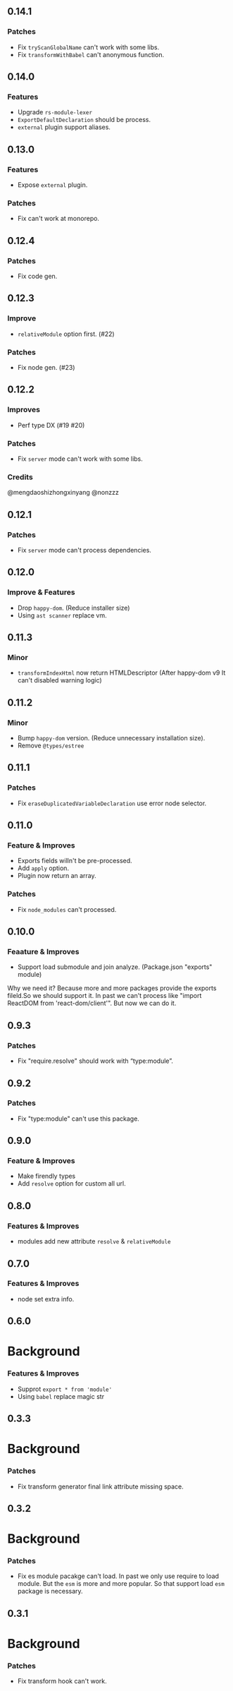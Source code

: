 ## 0.14.1

### Patches

- Fix `tryScanGlobalName` can't work with some libs.
- Fix `transformWithBabel` can't anonymous function.

## 0.14.0

### Features

- Upgrade `rs-module-lexer`
- `ExportDefaultDeclaration` should be process.
- `external` plugin support aliases.

## 0.13.0

### Features

- Expose `external` plugin.

### Patches

- Fix can't work at monorepo.


## 0.12.4

### Patches

- Fix code gen.

## 0.12.3

### Improve

- `relativeModule` option first. (#22)

### Patches

- Fix node gen. (#23)

## 0.12.2

### Improves

- Perf type DX (#19 #20)
### Patches

- Fix `server` mode can't work with some libs.

### Credits

@mengdaoshizhongxinyang @nonzzz


## 0.12.1

### Patches

- Fix `server` mode can't process dependencies.

## 0.12.0

### Improve & Features

- Drop `happy-dom`. (Reduce installer size)
- Using `ast scanner` replace vm.

## 0.11.3

### Minor

- `transformIndexHtml` now return HTMLDescriptor (After happy-dom v9 It can't disabled warning logic)

## 0.11.2

### Minor

- Bump `happy-dom` version. (Reduce unnecessary installation size).
- Remove `@types/estree`

## 0.11.1

### Patches

- Fix `eraseDuplicatedVariableDeclaration` use error node selector.

## 0.11.0

### Feature & Improves

- Exports fields willn't be pre-processed.
- Add `apply` option.
- Plugin now return an array.

### Patches

- Fix `node_modules` can't processed.

## 0.10.0

### Feaature & Improves

- Support load submodule and join analyze. (Package.json "exports" module)

Why we need it? Because more and more packages provide the exports fileld.So we should
support it. In past we can't process like "import ReactDOM from 'react-dom/client'". But now 
we can do it.


## 0.9.3

### Patches

- Fix "require.resolve" should work with “type:module”.

## 0.9.2

### Patches

- Fix "type:module" can't use this package.

## 0.9.0

### Feature & Improves

- Make firendly types
- Add `resolve` option for custom all url.

## 0.8.0

### Features & Improves

- modules add new attribute `resolve` & `relativeModule`

## 0.7.0

### Features & Improves

- node set extra info.

## 0.6.0

# Background

### Features & Improves

- Supprot `export * from 'module'`
- Using `babel` replace magic str

## 0.3.3

# Background

### Patches

- Fix transform generator final link attribute missing space.

## 0.3.2

# Background

### Patches

- Fix es module pacakge can't load.
  In past we only use require to load module. But the `esm` is more and more popular. So that support load `esm` package is necessary.

## 0.3.1

# Background

### Patches

- Fix transform hook can't work.
